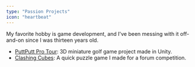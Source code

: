 ```yaml
---
type: "Passion Projects"
icon: "heartbeat"
---
```


My favorite hobby is game development, and I've been messing with it off-and-on since I was thirteen years old.

* [PuttPutt Pro Tour](https://sammynilla.itch.io/puttputt-pro-tour): 3D miniature golf game project made in Unity.
* [Clashing Cubes](https://www.youtube.com/watch?v=2_geaGBTopo): A quick puzzle game I made for a forum competition.
